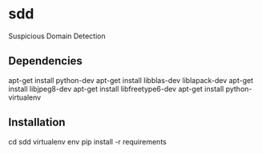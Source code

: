 sdd
===

Suspicious Domain Detection

Dependencies
---

apt-get install python-dev
apt-get install libblas-dev liblapack-dev
apt-get install libjpeg8-dev
apt-get install libfreetype6-dev
apt-get install python-virtualenv

Installation
---

cd sdd
virtualenv env
pip install -r requirements



